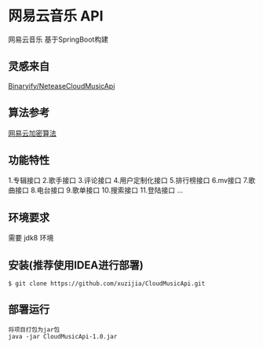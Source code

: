 # 网易云音乐 API

网易云音乐 基于SpringBoot构建 


## 灵感来自

[Binaryify/NeteaseCloudMusicApi](https://github.com/Binaryify/NeteaseCloudMusicApi)

## 算法参考
[网易云加密算法](https://www.jianshu.com/p/07ebbb142c73)

## 功能特性

1.专辑接口
2.歌手接口
3.评论接口
4.用户定制化接口
5.排行榜接口
6.mv接口
7.歌曲接口
8.电台接口
9.歌单接口
10.搜索接口
11.登陆接口
...


## 环境要求

需要 jdk8 环境

## 安装(推荐使用IDEA进行部署)

```shell
$ git clone https://github.com/xuzijia/CloudMusicApi.git
```

## 部署运行



```shell
将项目打包为jar包
java -jar CloudMusicApi-1.0.jar
```
